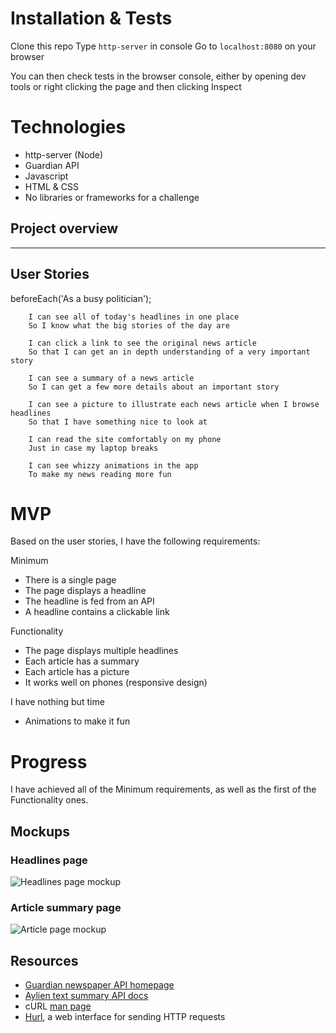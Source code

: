 # Installation & Tests

Clone this repo
Type `http-server` in console
Go to `localhost:8080` on your browser

You can then check tests in the browser console, either by opening dev tools or right clicking the page and then clicking Inspect


# Technologies

- http-server (Node)
- Guardian API
- Javascript
- HTML & CSS
- No libraries or frameworks for a challenge

## Project overview

-----

## User Stories

beforeEach('As a busy politician');

```
    I can see all of today's headlines in one place
    So I know what the big stories of the day are
```

```
    I can click a link to see the original news article
    So that I can get an in depth understanding of a very important story
```

```
    I can see a summary of a news article
    So I can get a few more details about an important story
```

```
    I can see a picture to illustrate each news article when I browse headlines
    So that I have something nice to look at
```

```
    I can read the site comfortably on my phone
    Just in case my laptop breaks
```

```
    I can see whizzy animations in the app
    To make my news reading more fun
```

# MVP

Based on the user stories, I have the following requirements:

  Minimum

  - There is a single page
  - The page displays a headline
  - The headline is fed from an API
  - A headline contains a clickable link

  Functionality

  - The page displays multiple headlines
  - Each article has a summary
  - Each article has a picture
  - It works well on phones (responsive design)

  I have nothing but time

  - Animations to make it fun

# Progress

I have achieved all of the Minimum requirements, as well as the first of the Functionality ones.

## Mockups

### Headlines page

![Headlines page mockup](/images/news-summary-project-headlines-page-mockup.png)

### Article summary page

![Article page mockup](/images/news-summary-project-article-page-mockup.png)

## Resources

* [Guardian newspaper API homepage](http://open-platform.theguardian.com/documentation/)
* [Aylien text summary API docs](http://docs.aylien.com/docs/summarize)
* cURL [man page](https://curl.haxx.se/docs/manpage.html)
* [Hurl](https://www.hurl.it/), a web interface for sending HTTP requests
